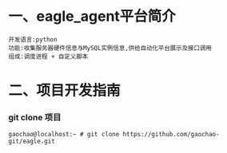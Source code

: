 # 一、eagle_agent平台简介
```
开发语言:python
功能:收集服务器硬件信息与MySQL实例信息,供给自动化平台展示及接口调用
组成:调度进程 + 自定义脚本
```
# 二、项目开发指南
### git clone 项目
```
gaochao@localhost:~ # git clone https://github.com/gaochao-git/eagle.git
```
